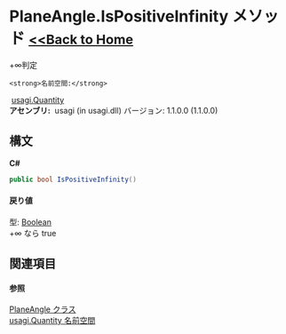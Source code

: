 # PlaneAngle.IsPositiveInfinity メソッド <small>[<<Back to Home](https://github.com/usagi/usagi.cs/blob/master/Help/Home.md)</small> 

+∞判定


    <strong>名前空間:</strong>
&nbsp;<a href="N_usagi_Quantity.md">usagi.Quantity</a><br /><strong>アセンブリ:</strong>
&nbsp;usagi (in usagi.dll) バージョン: 1.1.0.0 (1.1.0.0)

## 構文

**C#**<br />
``` C#
public bool IsPositiveInfinity()
```


#### 戻り値
型: <a href="http://msdn2.microsoft.com/ja-jp/library/a28wyd50" target="_blank">Boolean</a><br />+∞ なら true

## 関連項目


#### 参照
<a href="T_usagi_Quantity_PlaneAngle.md">PlaneAngle クラス</a><br /><a href="N_usagi_Quantity.md">usagi.Quantity 名前空間</a><br />
